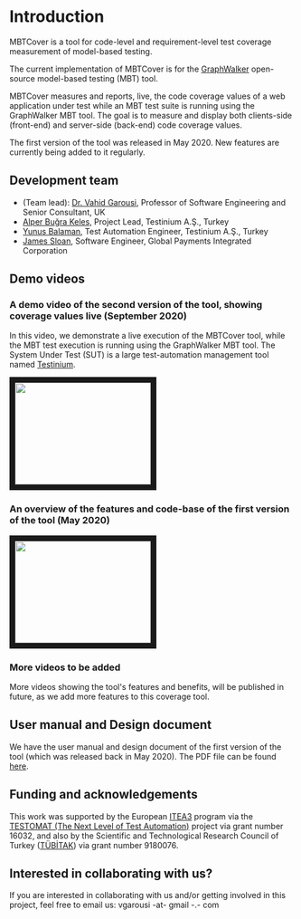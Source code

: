 # Introduction
MBTCover is a tool for code-level and requirement-level test coverage measurement of model-based testing. 

The current implementation of MBTCover is for the [GraphWalker](http://graphwalker.github.io) open-source model-based testing (MBT) tool.

MBTCover measures and reports, live, the code coverage values of a web application under test while an MBT test suite is running using the GraphWalker MBT tool. The goal is to measure and display both clients-side (front-end) and server-side (back-end) code coverage values. 

The first version of the tool was released in May 2020. New features are currently being added to it regularly. 

## Development team 
* (Team lead): [Dr. Vahid Garousi](https://www.vgarousi.com), Professor of Software Engineering and Senior Consultant, UK
* [Alper Buğra Keleş](https://www.linkedin.com/in/alperbugrakeles/), Project Lead, Testinium A.Ş., Turkey
* [Yunus Balaman](https://www.linkedin.com/in/yunus-balaman-100235159/), Test Automation Engineer, Testinium A.Ş., Turkey
* [James Sloan](https://www.linkedin.com/in/james-sloan-3b39a2150/), Software Engineer, Global Payments Integrated Corporation

## Demo videos
### A demo video of the second version of the tool, showing coverage values live (September 2020)
In this video, we demonstrate a live execution of the MBTCover tool, while the MBT test execution is running using the GraphWalker MBT tool. The System Under Test (SUT) is a large test-automation management tool named [Testinium](http://testinium.com).

<a href="https://youtu.be/S9dVMUIuxgw" target="_blank"><img src="http://img.youtube.com/vi/S9dVMUIuxgw/0.jpg" 
 width="240" height="180" border="10" /></a>

### An overview of the features and code-base of the first version of the tool (May 2020)

<a href="http://www.youtube.com/watch?feature=player_embedded&v=zT3zq-WhgAQ" target="_blank"><img src="http://img.youtube.com/vi/zT3zq-WhgAQ/0.jpg" 
 width="240" height="180" border="10" /></a>

### More videos to be added
More videos showing the tool's features and benefits, will be published in future, as we add more features to this coverage tool.

## User manual and Design document
We have the user manual and design document of the first version of the tool (which was released back in May 2020). The PDF file can be found [here](https://github.com/vgarousi/MBTCover/blob/master/docs/MBTCover-User%20guide%20and%20Design%20document-May%2010.pdf). 

## Funding and acknowledgements
This work was supported by the European [ITEA3](https://itea3.org) program via the [TESTOMAT (The Next Level of Test Automation)](https://www.testomatproject.eu) project via grant number 16032, and also by the Scientific and Technological Research Council of Turkey ([TÜBİTAK](https://www.tubitak.gov.tr)) via grant number 9180076. 

## Interested in collaborating with us?
If you are interested in collaborating with us and/or getting involved in this project, feel free to email us: vgarousi -at- gmail -.- com
